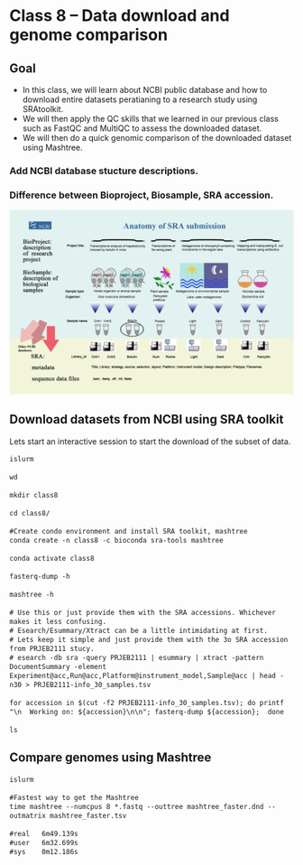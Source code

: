 Class 8 – Data download and genome comparison
=============================================

Goal
----

- In this class, we will learn about NCBI public database and how to download entire datasets peratianing to a research study using SRAtoolkit.
- We will then apply the QC skills that we learned in our previous class such as FastQC and MultiQC to assess the downloaded dataset.
- We will then do a quick genomic comparison of the downloaded dataset using Mashtree. 

### Add NCBI database stucture descriptions.
### Difference between Bioproject, Biosample, SRA accession.

![SRA](anatomy_of_SRA_submission.png)

Download datasets from NCBI using SRA toolkit
------------------------------------------------

Lets start an interactive session to start the download of the subset of data.

```
islurm

wd

mkdir class8

cd class8/

#Create condo environment and install SRA toolkit, mashtree
conda create -n class8 -c bioconda sra-tools mashtree

conda activate class8

fasterq-dump -h

mashtree -h

# Use this or just provide them with the SRA accessions. Whichever makes it less confusing. 
# Esearch/Esummary/Xtract can be a little intimidating at first.
# Lets keep it simple and just provide them with the 3o SRA accession from PRJEB2111 stucy.
# esearch -db sra -query PRJEB2111 | esummary | xtract -pattern DocumentSummary -element Experiment@acc,Run@acc,Platform@instrument_model,Sample@acc | head -n30 > PRJEB2111-info_30_samples.tsv

for accession in $(cut -f2 PRJEB2111-info_30_samples.tsv); do printf "\n  Working on: ${accession}\n\n"; fasterq-dump ${accession};  done

ls
```

Compare genomes using Mashtree
------------------------------

```
islurm

#Fastest way to get the Mashtree
time mashtree --numcpus 8 *.fastq --outtree mashtree_faster.dnd --outmatrix mashtree_faster.tsv

#real	6m49.139s
#user	6m32.699s
#sys	0m12.186s

```

